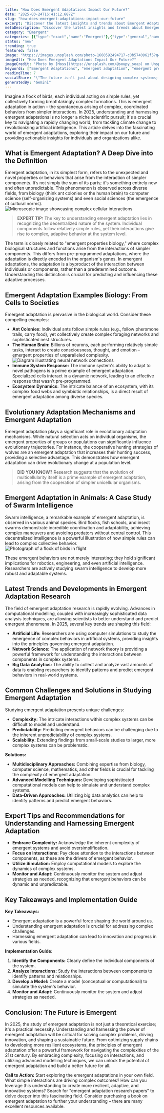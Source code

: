 ```yaml
---
title: "How Does Emergent Adaptations Impact Our Future?"
date: "2025-03-24T16:41:12.687Z"
slug: "how-does-emergent-adaptations-impact-our-future"
excerpt: "Discover the latest insights and trends about Emergent Adaptations. This comprehensive guide covers everything you need to know about Emergent Adaptations in 2025."
metaDescription: "Discover the latest insights and trends about Emergent Adaptations. This comprehensive guide covers everything you need to know about Emergent Adaptations ..."
category: "Emergent"
categories: [{"type":"exact","name":"Emergent"},{"type":"general","name":"Biology"},{"type":"medium","name":"Evolutionary Biology"},{"type":"specific","name":"Antimicrobial Resistance"},{"type":"niche","name":"Bacterial Biofilms"}]
status: "new"
trending: true
featured: false
image: "https://images.unsplash.com/photo-1660592494717-c0b5740961f5?q=85&w=1200&fit=max&fm=webp&auto=compress"
imageAlt: "How Does Emergent Adaptations Impact Our Future?"
imageCredit: "Photo by [Moss](https://unsplash.com/@soupy_soap) on Unsplash"
keywords: ["Emergent Adaptations", "emergent adaptation", "emergent properties biology", "adaptation examples biology", "evolutionary adaptation mechanisms", "emergent adaptation in animals", "what is emergent adaptation?", "emergent adaptation definition", "buy emergent adaptation book", "emergent adaptation research papers"]
readingTime: 7
socialShare: "\"The future isn't just about designing complex systems; it's about understanding how simple interactions give rise to breathtaking complexity – the power of emergent adaptation.\""
generatedBy: "Gemini"
---
```




Imagine a flock of birds, each individual acting on simple rules, yet collectively forming breathtakingly complex formations. This is emergent adaptation in action – the spontaneous arising of complex, coordinated behaviors from simpler interactions.  In 2025, understanding and harnessing emergent adaptations is no longer a niche scientific pursuit; it's a crucial key to navigating a rapidly changing world, from tackling climate change to revolutionizing artificial intelligence. This article delves into the fascinating world of emergent adaptations, exploring their impact on our future and providing actionable insights for individuals and organizations alike.

## What is Emergent Adaptation? A Deep Dive into the Definition

Emergent adaptation, in its simplest form, refers to the unexpected and novel properties or behaviors that arise from the interaction of simpler components.  It’s not simply the sum of its parts; it's something entirely new and often unpredictable.  This phenomenon is observed across diverse fields, from biology (think ant colonies or the human brain) to computer science (self-organizing systems) and even social sciences (the emergence of cultural norms). ![Microscopic image showcasing complex cellular interactions](https://images.unsplash.com/photo-1451187580459-43490279c0fa?q=85&w=1200&fit=max&fm=webp&auto=compress)

>**EXPERT TIP:**  The key to understanding emergent adaptation lies in recognizing the decentralized nature of the system.  Individual components follow relatively simple rules, yet their interactions give rise to complex, adaptive behavior at the system level.

The term is closely related to "emergent properties biology,"  where complex biological structures and functions arise from the interactions of simpler components. This differs from pre-programmed adaptations, where the adaptation is directly encoded in the organism's genes.  In emergent adaptations, the adaptation is a byproduct of the interaction between individuals or components, rather than a predetermined outcome.  Understanding this distinction is crucial for predicting and influencing these adaptive processes.

## Emergent Adaptation Examples Biology: From Cells to Societies

Emergent adaptation is pervasive in the biological world.  Consider these compelling examples:

* **Ant Colonies:** Individual ants follow simple rules (e.g., follow pheromone trails, carry food), yet collectively create complex foraging networks and sophisticated nest structures.
* **The Human Brain:**  Billions of neurons, each performing relatively simple tasks, interact to create consciousness, thought, and emotion – emergent properties of unparalleled complexity. ![Diagram illustrating neural network connections](https://images.unsplash.com/photo-1484417894907-623942c8ee29?q=85&w=1200&fit=max&fm=webp&auto=compress)
* **Immune System Response:** The immune system's ability to adapt to novel pathogens is a prime example of emergent adaptation. Specialized cells interact in a dynamic network, leading to an effective response that wasn't pre-programmed.
* **Ecosystem Dynamics:** The intricate balance of an ecosystem, with its complex food webs and symbiotic relationships, is a direct result of emergent adaptation among diverse species.

## Evolutionary Adaptation Mechanisms and Emergent Adaptation

Emergent adaptation plays a significant role in evolutionary adaptation mechanisms. While natural selection acts on individual organisms, the emergent properties of groups or populations can significantly influence evolutionary trajectories.  For instance, the cooperative hunting strategies of wolves are an emergent adaptation that increases their hunting success, providing a selective advantage.  This demonstrates how emergent adaptation can drive evolutionary change at a population level.

>**DID YOU KNOW?**  Research suggests that the evolution of multicellularity itself is a prime example of emergent adaptation, arising from the cooperation of simpler unicellular organisms.

## Emergent Adaptation in Animals: A Case Study of Swarm Intelligence

Swarm intelligence, a remarkable example of emergent adaptation, is observed in various animal species.  Bird flocks, fish schools, and insect swarms demonstrate incredible coordination and adaptability, achieving complex maneuvers and avoiding predators without central control.  This decentralized intelligence is a powerful illustration of how simple rules can lead to complex collective behavior. ![Photograph of a flock of birds in flight](https://images.unsplash.com/photo-1517976487492-5750f3195933?q=85&w=1200&fit=max&fm=webp&auto=compress)

These emergent behaviors are not merely interesting; they hold significant implications for robotics, engineering, and even artificial intelligence.  Researchers are actively studying swarm intelligence to develop more robust and adaptable systems.

## Latest Trends and Developments in Emergent Adaptation Research

The field of emergent adaptation research is rapidly evolving.  Advances in computational modelling, coupled with increasingly sophisticated data analysis techniques, are allowing scientists to better understand and predict emergent phenomena.  In 2025, several key trends are shaping this field:

* **Artificial Life:**  Researchers are using computer simulations to study the emergence of complex behaviors in artificial systems, providing insights into the principles governing emergent adaptation.
* **Network Science:** The application of network theory is providing a powerful framework for understanding the interactions between components in complex systems.
* **Big Data Analytics:**  The ability to collect and analyze vast amounts of data is enabling researchers to identify patterns and predict emergent behaviors in real-world systems.

## Common Challenges and Solutions in Studying Emergent Adaptation

Studying emergent adaptation presents unique challenges:

* **Complexity:**  The intricate interactions within complex systems can be difficult to model and understand.
* **Predictability:**  Predicting emergent behaviors can be challenging due to the inherent unpredictability of complex systems.
* **Scalability:**  Extending findings from small-scale studies to larger, more complex systems can be problematic.

**Solutions:**

* **Multidisciplinary Approaches:** Combining expertise from biology, computer science, mathematics, and other fields is crucial for tackling the complexity of emergent adaptation.
* **Advanced Modelling Techniques:**  Developing sophisticated computational models can help to simulate and understand complex systems.
* **Data-Driven Approaches:**  Utilizing big data analytics can help to identify patterns and predict emergent behaviors.

## Expert Tips and Recommendations for Understanding and Harnessing Emergent Adaptation

* **Embrace Complexity:**  Acknowledge the inherent complexity of emergent systems and avoid oversimplification.
* **Focus on Interactions:**  Pay close attention to the interactions between components, as these are the drivers of emergent behavior.
* **Utilize Simulation:**  Employ computational models to explore the dynamics of complex systems.
* **Monitor and Adapt:**  Continuously monitor the system and adjust strategies as needed, recognizing that emergent behaviors can be dynamic and unpredictable.

## Key Takeaways and Implementation Guide

**Key Takeaways:**

* Emergent adaptation is a powerful force shaping the world around us.
* Understanding emergent adaptation is crucial for addressing complex challenges.
* Harnessing emergent adaptation can lead to innovation and progress in various fields.

**Implementation Guide:**

1. **Identify the Components:**  Clearly define the individual components of the system.
2. **Analyze Interactions:**  Study the interactions between components to identify patterns and relationships.
3. **Develop a Model:** Create a model (conceptual or computational) to simulate the system's behavior.
4. **Monitor and Adapt:**  Continuously monitor the system and adjust strategies as needed.

##  Conclusion: The Future is Emergent

In 2025, the study of emergent adaptation is not just a theoretical exercise; it's a practical necessity.  Understanding and harnessing the power of emergent adaptation will be critical for solving complex problems, driving innovation, and shaping a sustainable future. From optimizing supply chains to developing more resilient ecosystems, the principles of emergent adaptation offer a powerful framework for navigating the complexities of the 21st century.  By embracing complexity, focusing on interactions, and utilizing advanced modelling techniques, we can unlock the potential of emergent adaptation and build a better future for all.

**Call to Action:**  Start exploring the emergent adaptations in your own field. What simple interactions are driving complex outcomes? How can you leverage this understanding to create more resilient, adaptive, and innovative systems?  Search for "emergent adaptation research papers" to delve deeper into this fascinating field.  Consider purchasing a book on emergent adaptation to further your understanding – there are many excellent resources available. 


